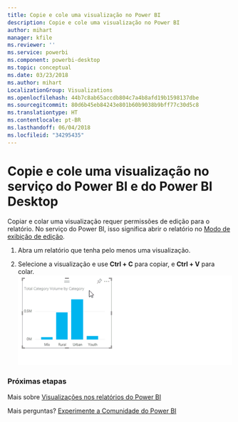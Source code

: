 ```yaml
---
title: Copie e cole uma visualização no Power BI
description: Copie e cole uma visualização no Power BI
author: mihart
manager: kfile
ms.reviewer: ''
ms.service: powerbi
ms.component: powerbi-desktop
ms.topic: conceptual
ms.date: 03/23/2018
ms.author: mihart
LocalizationGroup: Visualizations
ms.openlocfilehash: 44b7c8ab65accdb804c7a4b8afd19b1598137dbe
ms.sourcegitcommit: 80d6b45eb84243e801b60b9038b9bff77c30d5c8
ms.translationtype: HT
ms.contentlocale: pt-BR
ms.lasthandoff: 06/04/2018
ms.locfileid: "34295435"
---
```

# <a name="copy-and-paste-a-visualization-in-power-bi-service-and-power-bi-desktop"></a>Copie e cole uma visualização no serviço do Power BI e do Power BI Desktop
Copiar e colar uma visualização requer permissões de edição para o relatório. No serviço do Power BI, isso significa abrir o relatório no [Modo de exibição de edição](service-reading-view-and-editing-view.md).

1. Abra um relatório que tenha pelo menos uma visualização.  

2. Selecione a visualização e use **Ctrl + C** para copiar, e **Ctrl + V** para colar.  
   ![](media/power-bi-visualization-copy-paste/copypasteviznew.gif)

### <a name="next-steps"></a>Próximas etapas
Mais sobre [Visualizações nos relatórios do Power BI](power-bi-report-visualizations.md)

Mais perguntas? [Experimente a Comunidade do Power BI](http://community.powerbi.com/)

